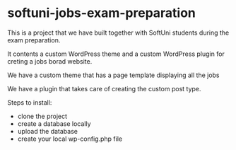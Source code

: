 # softuni-jobs-exam-preparation

This is a project that we have built together with SoftUni students during the exam preparation.

It contents a custom WordPress theme and a custom WordPress plugin for creting a jobs borad website.

We have a custom theme that has a page template displaying all the jobs

We have a plugin that takes care of creating the custom post type.

Steps to install:
- clone the project
- create a database locally
- upload the database
- create your local wp-config.php file